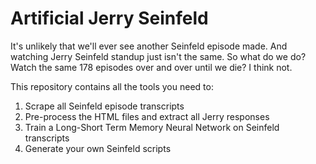 # Artificial Jerry Seinfeld

It's unlikely that we'll ever see another Seinfeld episode made. And watching Jerry Seinfeld standup just isn't the same. So what do we do? Watch the same 178 episodes over and over until we die? I think not.

This repository contains all the tools you need to:
1. Scrape all Seinfeld episode transcripts
2. Pre-process the HTML files and extract all Jerry responses
3. Train a Long-Short Term Memory Neural Network on Seinfeld transcripts
4. Generate your own Seinfeld scripts
